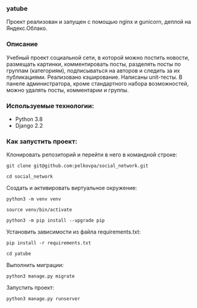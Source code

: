 ### yatube

Проект реализован и запущен с помощью nginx и gunicorn, деплой на Яндекс.Облако.

### Описание
Учебный проект социальной сети, в которой можно постить новости, размещать картинки, комментировать посты, разделять посты по группам (категориям), подписываться на авторов и следить за их публикациями. Реализовано кэширование. Написаны unit-тесты. В панеле администратора, кроме стандартного набора возможностей, можно удалять посты, комментарии и группы.


### Используемые технологии:

* Python 3.8
* Django 2.2


### Как запустить проект:

Клонировать репозиторий и перейти в него в командной строке:

```
git clone git@github.com:pelkovpa/social_network.git
```

```
cd social_network
```

Cоздать и активировать виртуальное окружение:

```
python3 -m venv venv
```

```
source venv/bin/activate
```

```
python3 -m pip install --upgrade pip
```

Установить зависимости из файла requirements.txt:

```
pip install -r requirements.txt
```

```
cd yatube
```

Выполнить миграции:

```
python3 manage.py migrate
```

Запустить проект:

```
python3 manage.py runserver
